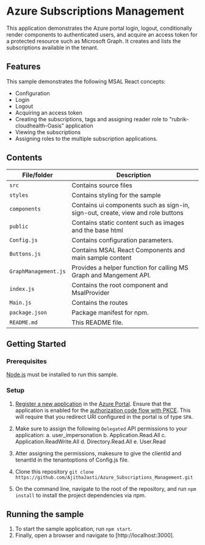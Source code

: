 # Azure Subscriptions Management

This application demonstrates the Azure portal login, logout, conditionally render components to authenticated users, and acquire an access token for a protected resource such as Microsoft Graph. It creates and lists the subscriptions available in the tenant.

## Features

This sample demonstrates the following MSAL React concepts:

- Configuration
- Login
- Logout
- Acquiring an access token
- Creating the subscriptions, tags and assigning reader role to "rubrik-cloudhealth-Oasis" application
- Viewing the subscriptions
- Assigning roles to the multiple subscription applications.

## Contents

| File/folder          | Description                                                                     |
| -------------------- | ------------------------------------------------------------------------------- |
| `src`                | Contains source files                                                           |
| `styles`             | Contains styling for the sample                                                 |
| `components`         | Contains ui components such as sign-in, sign-out, create, view and role buttons |
| `public`             | Contains static content such as images and the base html                        |
| `Config.js`          | Contains configuration parameters.                                              |
| `Buttons.js`         | Contains MSAL React Components and main sample content                          |
| `GraphManagement.js` | Provides a helper function for calling MS Graph and Mangement API.              |
| `index.js`           | Contains the root component and MsalProvider                                    |
| `Main.js`            | Contains the routes                                                             |
| `package.json`       | Package manifest for npm.                                                       |
| `README.md`          | This README file.                                                               |

## Getting Started

### Prerequisites

[Node.js](https://nodejs.org/en/) must be installed to run this sample.

### Setup

1. [Register a new application](https://docs.microsoft.com/azure/active-directory/develop/scenario-spa-app-registration) in the [Azure Portal](https://portal.azure.com). Ensure that the application is enabled for the [authorization code flow with PKCE](https://docs.microsoft.com/azure/active-directory/develop/v2-oauth2-auth-code-flow). This will require that you redirect URI configured in the portal is of type `SPA`.

2. Make sure to assign the following `Delegated` API permissions to your application:
   a. user_impersonation
   b. Application.Read.All
   c. Application.ReadWrite.All
   d. Directory.Read.All
   e. User.Read

3. Atter assigning the permissions, makesure to give the clientId and tenantId in the tenantoptions of Config.js file.

4. Clone this repository `git clone https://github.com/AjithaJasti/Azure_Subscriptions_Management.git`

5. On the command line, navigate to the root of the repository, and run `npm install` to install the project dependencies via npm.

## Running the sample

1. To start the sample application, run `npm start`.
2. Finally, open a browser and navigate to [http://localhost:3000].
